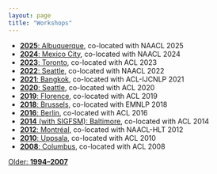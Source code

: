 ```yaml
---
layout: page
title: "Workshops"
---
```

- [**2025**: Albuquerque](2025), co-located with NAACL 2025
- [**2024**: Mexico City](2024), co-located with NAACL 2024
- [**2023**: Toronto](2023), co-located with ACL 2023
- [**2022**: Seattle](2022), co-located with NAACL 2022
- [**2021**: Bangkok](2021), co-located with ACL-IJCNLP 2021
- [**2020**: Seattle](2020), co-located with ACL 2020
- [**2019**: Florence](2019), co-located with ACL 2019
- [**2018**: Brussels](2018), co-located with EMNLP 2018
- [**2016**: Berlin](https://www2.ling.ohio-state.edu/sigmorphon/), co-located with ACL 2016
- [**2014** (with SIGFSM): Baltimore](http://mirror.aclweb.org/acl2014/W14-28/index.html), co-located with ACL 2014
- [**2012**: Montréal](http://www.nltg.brighton.ac.uk/research/sigmorphon2012/), co-located with NAACL-HLT 2012
- [**2010**: Uppsala](https://quote.ucsd.edu/phonoloblog/2010/01/16/sigmorphon-2010/), co-located with ACL 2010
- [**2008**: Columbus](http://dblp1.uni-trier.de/db/conf/sigmorphon/sigmorphon2008), co-located with ACL 2008

[Older: **1994–2007**](http://salad.cs.swarthmore.edu/sigphon/biblio/proceedings.php)
